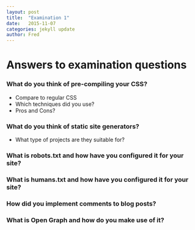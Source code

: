 ```yaml
---
layout: post
title:  "Examination 1"
date:   2015-11-07
categories: jekyll update
author: Fred
---
```

# Answers to examination questions

### What do you think of pre-compiling your CSS? 
* Compare to regular CSS
* Which techniques did you use?
* Pros and Cons?

### What do you think of static site generators?
* What type of projects are they suitable for?

### What is robots.txt and how have you configured it for your site?

### What is humans.txt and how have you configured it for your site?

### How did you implement comments to blog posts?

### What is Open Graph and how do you make use of it?